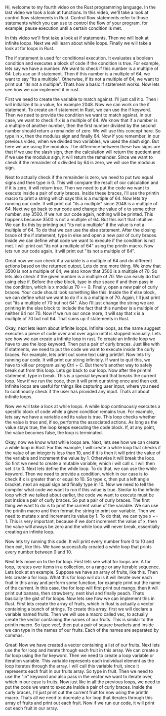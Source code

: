 Hi, welcome to my fourth video on the Rust programming language. In the last video we took a look at functions. In this video, we'll take a look at control flow statements in Rust. Control flow statements refer to those statements which you can use to control the flow of your program, for example, pause execution until a certain condition is met.

In this video we'll first take a look at if statements. Then we will look at infinite loops. Next we will learn about while loops. Finally we will take a look at for loops in Rust.

The if statement is used for conditional execution. It evaluates a boolean condition and executes a block of code if the condition is true. For example, lets say we have a number. We want to check if this number is a multiple of 64. Lets use an if statement. Then if this number is a multiple of 64, we want to say "Its a multiple". Otherwise, if its not a multiple of 64, we want to print out "Its not a multiple". Thats how a basic if statement works. Now lets see how we can implement it in rust.

First we need to create the variable to match against. I'll just call it x. Then i will initialize it to a value, for example 2048. Now we can work on the if statement. To create an if statement in Rust, we can use the if keyword. Then we need to provide the condition we want to match against. In our case, we want to check if x is a multiple of 64. We know that if a number is a multiple of another number, then the first number divided by the second number should return a remainder of zero. We will use this concept here. So type in x, then the modulus sign and finally 64. Now if you remember, in our previous video, when we divided two variables, we used the slash sign. But here we are using the modulus. The difference between these two signs are that if we use the slash sign, then the calculation will return the quotient and if we use the modulus sign, it will return the remainder. Since we want to check if the remainder of x divided by 64 is zero, we will use the modulus sign.

Next to actually check if the remainder is zero, we need to put two equal signs and then type in 0. This will compare the result of our calculation and if it is zero, it will return true. Then we need to put the code we want to execute inside a pair of curly braces. Inside these braces, i'll use the println macro to print a string which says this is a multiple of 64. Now lets try running our code. It will print out "its a mutliple" since 2048 is a multiple of 64. Next we go back to our code and change the value of x to some other number, say 3500. If we run our code again, nothing will be printed. This happens because 3500 is not a multiple of 64. But this isn't that intuitive. We can fix this by printing out "its not a multiple" if the value is not a multiple of 64. To do that we can use the else statement. After the closing brace of the if statement, type in else and open a new pair of curly braces. Inside we can define what code we want to execute if the condition is not met. I will print out "its not a multiple of 64" using the println macro. Now lets run our code again. It will print out "its not a multiple of 64". 

Great now we can check if a variable is a multiple of 64 and do different actions based on the returned output. Lets do one more thing. We know that 3500 is not a multiple of 64, we also know that 3500 is a multiple of 70. So lets also check if the given number is a multiple of 70. We can easily do that using else if. Before the else block, type in else space if and then pass in the condition, which is x modulus 70 == 0. Finally, open a new pair of curly braces. Your code should look something like this. Inside the if else block, we can define what we want to do if x is a multiple of 70. Again, I'll just print out "its a multiple of 70 but not 64". Also i'll just change the string we are printing in the else block to include the fact that this number is a multiple of neither 64 nor 70. Now if we run our once more, it will say that x is a multiple of 70 but not 64. That sums up if statements in Rust.

Okay, next lets learn about infinite loops. Infinite loops, as the name suggest executes a piece of code over and over again until is stopped manually. Lets see how we can create a infinite loop in rust. To create an infinite loop we have to use the loop keyword. Then put a pair of curly braces. Just like with if statments, we need to put the code we want to execute inside the curly braces. For example, lets print out some text using println!. Now lets try running our code. It will print our string infinitely. If want to quit this, we have to kill our program using Ctrl + C. But there's another way to safely break out from this loop. Lets go back to our loop. Now after the println! statement, type in break. This is a special keyword that breaks the current loop. Now if we run the code, then it will print our string once and then exit. Infinite loops are useful for things like capturing user input, where you need to continously check if the user has provided any input. Thats all about infinite loops.

Now we will take a look at while loops. A while loop continuously executes a specific block of code while a given condition remains true. For example, lets say we have a variable and its value is true. This loop checks whether the value is true and, if so, performs the associated actions. As long as the value stays true, the loop keeps executing the code block. If, at any point, the value becomes false, the loop is terminated.

Okay, now we know what while loops are. Next, lets see how we can create a while loop in Rust. For this example, I will create a while loop that checks if the value of an integer is less than 10, and if it is then it will print the value of the variable and increment the value by 1. Otherwise it will break the loop. So first we need to create a mutable variable, which i will call x. I will then set it to 0. Next lets define the while loop. To do that, we can use the while keyword. Then we need to provide a condition, which in our case is to check if x is greater than or equal to 10. So type x, then put a left angle bracket, next an equal sign and finally type in 10. Now we need to tell the compiler what code we want to run if this value is true. Similar to the infinite loop which we talked about earlier, the code we want to execute must be put inside a pair of curly braces. So put a pair of curly braces. The first thing we want to do is to print the current value of the variable. We can use the println macro and then format the string to print our variable. Then we need to mutate x and increment its value by 1. To do that, we can type x += 1. This is very important, because if we dont increment the value of x, then the value will always be zero and the while loop will never break, essentially creating an infinite loop.

Now lets try running this code. It will print every number from 0 to 10 and then exit, like this. We have successfully created a while loop that prints every number between 0 and 10.

Next lets move on to the for loop. First lets see what for loops are. A for loop, iterates over items in a collection, or a range or any iterable sequence. Lets look at an example. Suppose we have an array of fruits, like this. Then lets create a for loop. What this for loop will do is it will iterate over each fruit in this array and perform some function, for example print out the name of the current. In this case, the for loop will first print out mango, then it will print out banana, then strawberry, next kiwi and finally peach. Thats basically the gist of for loops. Now lets see how we can implement this in Rust. First lets create the array of fruits, which in Rust is actually a vector containing a bunch of strings. To create this array, first we will declare a variable named fruits. Then we will use a macro called vec, to actually create the vector containing the names of our fruits. This is similar to the println macro. So type vec!, then put a pair of square brackets and inside we can type in the names of our fruits. Each of the names are separated by commas.

Great! Now we have created a vector containing a list of our fruits. Next lets use the for loop and iterate through each fruit in this array. We can create a for loop using the for keyword. Then we need to create a loop variable or iteration variable. This variable represents each individual element as the loop iterates through the array. I will call this variable fruit, since it represents each fruit in our fruits array. So type in fruit. Then we need to use the "in" keyword and also pass in the vector we want to iterate over, which in our case is fruits. Now just like in all the previous loops, we need to put the code we want  to execute inside a pair of curly braces. Inside the curly braces, I'll just print out the current fruit for now using the println macro. Thats all we need to docreate a for loop that iterates through this array of fruits and print out each fruit. Now if we run our code, it will print out each fruit in our array.